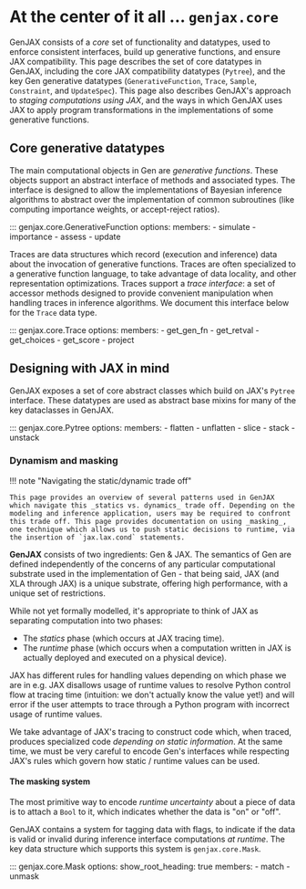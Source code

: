# At the center of it all ... `genjax.core`

GenJAX consists of a _core_ set of functionality and datatypes, used to enforce consistent interfaces, build up generative functions, and ensure JAX compatibility. This page describes the set of core datatypes in GenJAX, including the core JAX compatibility datatypes (`Pytree`), and the key Gen generative datatypes (`GenerativeFunction`, `Trace`, `Sample`, `Constraint`, and `UpdateSpec`). This page also describes GenJAX's approach to _staging computations using JAX_, and the ways in which GenJAX uses JAX to apply program transformations in the implementations of some generative functions.

## Core generative datatypes

The main computational objects in Gen are _generative functions_. These objects support an abstract interface of methods and associated types. The interface is designed to allow the implementations of Bayesian inference algorithms to abstract over the implementation of common subroutines (like computing importance weights, or accept-reject ratios).

::: genjax.core.GenerativeFunction
    options:
      members:
        - simulate
        - importance
        - assess
        - update

Traces are data structures which record (execution and inference) data about the invocation of generative functions. Traces are often specialized to a generative function language, to take advantage of data locality, and other representation optimizations. Traces support a _trace interface_: a set of accessor methods designed to provide convenient manipulation when handling traces in inference algorithms. We document this interface below for the `Trace` data type.

::: genjax.core.Trace
    options:
      members:
        - get_gen_fn
        - get_retval
        - get_choices
        - get_score
        - project

## Designing with JAX in mind

GenJAX exposes a set of core abstract classes which build on JAX's `Pytree` interface. These datatypes are used as abstract base mixins for many of the key dataclasses in GenJAX.

::: genjax.core.Pytree
    options:
      members:
        - flatten
        - unflatten
        - slice
        - stack
        - unstack

### Dynamism and masking
!!! note "Navigating the static/dynamic trade off"

    This page provides an overview of several patterns used in GenJAX which navigate this _statics vs. dynamics_ trade off. Depending on the modeling and inference application, users may be required to confront this trade off. This page provides documentation on using _masking_, one technique which allows us to push static decisions to runtime, via the insertion of `jax.lax.cond` statements.

**GenJAX** consists of two ingredients: Gen & JAX. The semantics of Gen are defined independently of the concerns of any particular computational substrate used in the implementation of Gen - that being said, JAX (and XLA through JAX) is a unique substrate, offering high performance, with a unique set of restrictions.

While not yet formally modelled, it's appropriate to think of JAX as separating computation into two phases:

* The _statics_ phase (which occurs at JAX tracing time).
* The _runtime_ phase (which occurs when a computation written in JAX is actually deployed and executed on a physical device).

JAX has different rules for handling values depending on which phase we are in e.g. JAX disallows usage of runtime values to resolve Python control flow at tracing time (intuition: we don't actually know the value yet!) and will error if the user attempts to trace through a Python program with incorrect usage of runtime values.

We take advantage of JAX's tracing to construct code which, when traced, produces specialized code _depending on static information_. At the same time, we must be very careful to encode Gen's interfaces while respecting JAX's rules which govern how static / runtime values can be used.

#### The masking system

The most primitive way to encode _runtime uncertainty_ about a piece of data is to attach a `Bool` to it, which indicates whether the data is "on" or "off".

GenJAX contains a system for tagging data with flags, to indicate if the data is valid or invalid during inference interface computations _at runtime_. The key data structure which supports this system is `genjax.core.Mask`.

::: genjax.core.Mask
    options:
        show_root_heading: true
        members:
          - match
          - unmask
